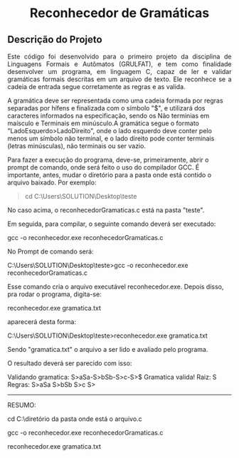 <h1 align="center"> Reconhecedor de Gramáticas </h1>

## Descrição do Projeto
<p align="justify">
 Este código foi desenvolvido para o primeiro projeto da disciplina de Linguagens Formais e Autômatos (GRULFAT), e tem como finalidade desenvolver um programa, em linguagem C, 
capaz de ler e validar gramáticas formais descritas em um arquivo de texto. 
Ele reconhece se a cadeia de entrada segue corretamente as regras e 
as valida.


 A gramática deve ser representada como uma cadeia formada por regras
 separadas por hífens e finalizada com o símbolo "$", e utilizará dos 
caracteres informados na especificação, sendo os Não terminias em maísculo e
Terminais em minúsculo.A gramática segue o formato "LadoEsquerdo>LadoDireito",
onde o lado esquerdo deve conter pelo menos um símbolo
não terminal, e o lado direito pode conter terminais (letras minúsculas), 
não terminais ou ser vazio.

Para fazer a execução do programa, deve-se, primeiramente, abrir o prompt de comando, onde será 
feito o uso do compilador GCC. É importante, antes, mudar o diretório para a 
pasta onde está contido o arquivo baixado. Por exemplo:

> cd C:\Users\SOLUTION\Desktop\teste

No caso acima, o reconhecedorGramaticas.c está na pasta "teste".

Em seguida, para compilar, o seguinte comando deverá ser executado:

gcc -o reconhecedor.exe reconhecedorGramaticas.c

No Prompt de comando será:

C:\Users\SOLUTION\Desktop\teste>gcc -o reconhecedor.exe reconhecedorGramaticas.c


Esse comando cria o arquivo executável reconhecedor.exe. Depois disso,
pra rodar o programa, digita-se:

reconhecedor.exe gramatica.txt

aparecerá desta forma: 

C:\Users\SOLUTION\Desktop\teste>reconhecedor.exe gramatica.txt

Sendo "gramatica.txt" o arquivo a ser lido e avaliado pelo programa.

O resultado deverá ser parecido com isso:

Validando gramatica: S>aSa-S>bSb-S>c-S>$
Gramatica valida!
Raiz: S
Regras:
  S>aSa
  S>bSb
  S>c
  S>

--------------------------------------------------------------------------

RESUMO:

cd C:\diretório da pasta onde está o arquivo.c

gcc -o reconhecedor.exe reconhecedorGramaticas.c

reconhecedor.exe gramatica.txt


 
</p>
